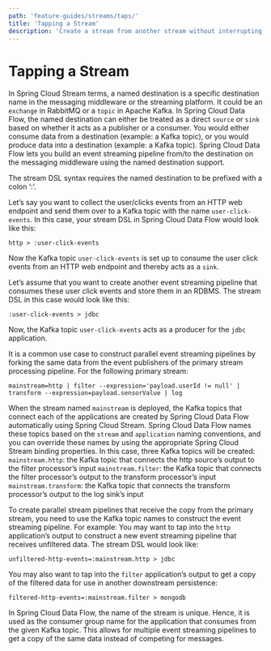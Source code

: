 ```yaml
---
path: 'feature-guides/streams/taps/'
title: 'Tapping a Stream'
description: 'Create a stream from another stream without interrupting the data processing'
---
```


# Tapping a Stream

<!-- **TODO Review** -->

In Spring Cloud Stream terms, a named destination is a specific destination name in the messaging middleware or the streaming platform.
It could be an `exchange` in RabbitMQ or a `topic` in Apache Kafka.
In Spring Cloud Data Flow, the named destination can either be treated as a direct `source` or `sink` based on whether it acts as a publisher or a consumer.
You would either consume data from a destination (example: a Kafka topic), or you would produce data into a destination (example: a Kafka topic).
Spring Cloud Data Flow lets you build an event streaming pipeline from/to the destination on the messaging middleware using the named destination support.

The stream DSL syntax requires the named destination to be prefixed with a colon ‘:’.

Let’s say you want to collect the user/clicks events from an HTTP web endpoint and send them over to a Kafka topic with the name `user-click-events`.
In this case, your stream DSL in Spring Cloud Data Flow would look like this:

```
http > :user-click-events
```

Now the Kafka topic `user-click-events` is set up to consume the user click events from an HTTP web endpoint and thereby acts as a `sink`.

Let’s assume that you want to create another event streaming pipeline that consumes these user click events and store them in an RDBMS.
The stream DSL in this case would look like this:

```
:user-click-events > jdbc
```

Now, the Kafka topic `user-click-events` acts as a producer for the `jdbc` application.

It is a common use case to construct parallel event streaming pipelines by forking the same data from the event publishers of the primary stream processing pipeline.
For the following primary stream:

```
mainstream=http | filter --expression='payload.userId != null' | transform --expression=payload.sensorValue | log
```

When the stream named `mainstream` is deployed, the Kafka topics that connect each of the applications are created by Spring Cloud Data Flow automatically using Spring Cloud Stream.
Spring Cloud Data Flow names these topics based on the `stream` and `application` naming conventions, and you can override these names by using the appropriate Spring Cloud Stream binding properties.
In this case, three Kafka topics will be created:
`mainstream.http`: the Kafka topic that connects the http source’s output to the filter processor’s input
`mainstream.filter`: the Kafka topic that connects the filter processor’s output to the transform processor’s input
`mainstream.transform`: the Kafka topic that connects the transform processor’s output to the log sink’s input

To create parallel stream pipelines that receive the copy from the primary stream, you need to use the Kafka topic names to construct the event streaming pipeline. For example:
You may want to tap into the `http` application’s output to construct a new event streaming pipeline that receives unfiltered data. The stream DSL would look like:

```
unfiltered-http-events=:mainstream.http > jdbc
```

You may also want to tap into the `filter` application’s output to get a copy of the filtered data for use in another downstream persistence:

```
filtered-http-events=:mainstream.filter > mongodb
```

In Spring Cloud Data Flow, the name of the stream is unique.
Hence, it is used as the consumer group name for the application that consumes from the given Kafka topic.
This allows for multiple event streaming pipelines to get a copy of the same data instead of competing for messages.
